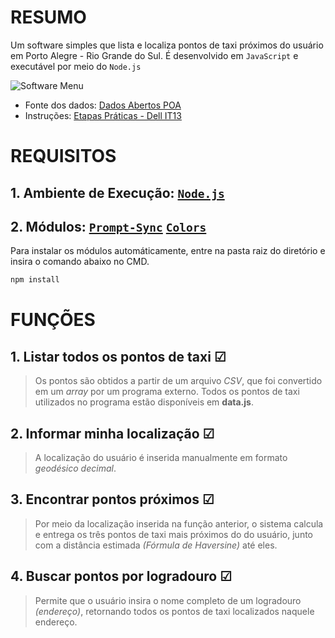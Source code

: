 # RESUMO

Um software simples que lista e localiza pontos de taxi próximos do usuário em Porto Alegre - Rio Grande do Sul.
É desenvolvido em `JavaScript` e executável por meio do `Node.js`

![Software Menu](https://imgur.com/1Wb14nc.png)

- Fonte dos dados: [Dados Abertos POA](http://datapoa.com.br/dataset/stpoa-sistema-de-transporte-publico-de-porto-alegre/resource/c4263013-e284-4124-a9ef-af472d7e842c)
- Instruções: [Etapas Práticas - Dell IT13](https://drive.google.com/file/d/1EkL3o-HcU7ExaJT2nAutN6FO5V9QpySK/view)

# REQUISITOS
## 1. Ambiente de Execução: [`Node.js`](https://nodejs.org/en/)
## 2. Módulos: [`Prompt-Sync`](https://www.npmjs.com/package/prompt-sync) [`Colors`](https://www.npmjs.com/package/colors)

Para instalar os módulos automáticamente, entre na pasta raiz do diretório e insira o comando abaixo no CMD.
```sh
npm install
```

# FUNÇÕES

## 1. Listar todos os pontos de taxi &#9745;
> Os pontos são obtidos a partir de um arquivo *CSV*, que foi convertido em um *array* por um programa externo.
    Todos os pontos de taxi utilizados no programa estão disponíveis em **data.js**.
    
## 2. Informar minha localização &#9745;
> A localização do usuário é inserida manualmente em formato *geodésico decimal*.

## 3. Encontrar pontos próximos &#9745;
> Por meio da localização inserida na função anterior, o sistema calcula e entrega os três pontos de taxi mais próximos do do usuário, junto com a distância estimada *(Fórmula de Haversine)* até eles.

## 4. Buscar pontos por logradouro &#9745;
> Permite que o usuário insira o nome completo de um logradouro *(endereço)*, retornando todos os pontos de taxi localizados naquele endereço.
